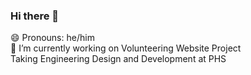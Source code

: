 ### Hi there 👋 <br />
😄 Pronouns: he/him <br />
🔭 I’m currently working on Volunteering Website Project <br />
Taking Engineering Design and Development at PHS

<!--
**Vedanthd/Vedanthd** is a ✨ _special_ ✨ repository because its `README.md` (this file) appears on your GitHub profile.

Here are some ideas to get you started:

- 🔭 I’m currently working on ...
- 🌱 I’m currently learning ...
- 👯 I’m looking to collaborate on ...
- 🤔 I’m looking for help with ...
- 💬 Ask me about ...
- 📫 How to reach me: ...
- 😄 Pronouns: ...
- ⚡ Fun fact: ...
-->
